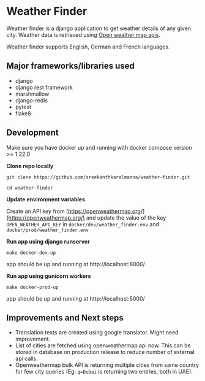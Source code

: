 # Weather Finder  
  
  

Weather finder is a django application to get weather details of any given city. Weather data is retrieved using [Open weather map apis](https://openweathermap.org/api).  

Weather finder supports English, German and French languages.
  
## Major frameworks/libraries used  
  
- django  
- django rest framework  
- marshmallow   
- django-redis  
- pytest  
- flake8  
  
## Development  
  
Make sure you have docker up and running with docker compose version >= 1.22.0

**Clone repo locally**

   
    git clone https://github.com/sreekanthkaralmanna/weather-finder.git
    
	cd weather-finder

**Update environment variables**

Create an API key from [https://openweathermap.org/](https://openweathermap.org/) and update  the value of the key `OPEN_WEATHER_API_KEY` in `docker/dev/weather_finder.env` and `docker/prod/weather_finder.env`

**Run app using django runserver**

    make docker-dev-up
	
app should be up and running at http://localhost:8000/

**Run app using gunicorn workers**

    make docker-prod-up
	
app should be up and running at http://localhost:5000/

## Improvements and Next steps
-  Translation texts are created using google translator. Might need improvement.
- List of cities are fetched using openweathermap api now. This can be stored in database on production release to reduce number of external api calls.
- Openweathermap bulk API is returning multiple cities from same country for few city queries (Eg: `q=Dubai` is returning two entries, both in UAE).

